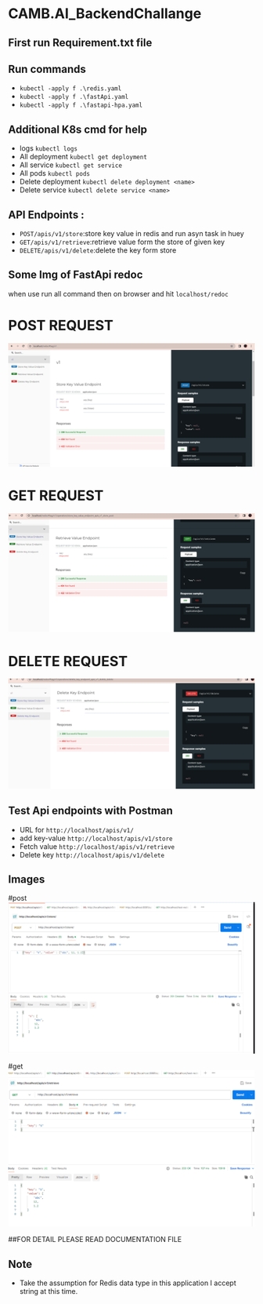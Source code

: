 # CAMB.AI_BackendChallange

## First run Requirement.txt file 

## Run commands

- `kubectl -apply f .\redis.yaml`
- `kubectl -apply f .\fastApi.yaml`
- `kubectl -apply f .\fastapi-hpa.yaml`

## Additional K8s cmd for help
 - logs `kubectl logs`
 - All deployment `kubectl get deployment`
 - All service `kubectl get service`
 - All pods `kubectl pods`
 - Delete deployment `kubectl delete deployment <name>`
 - Delete service `kubectl delete service <name>`

## API Endpoints :

- `POST/apis/v1/store`:store key value in redis and run asyn task in huey
- `GET/apis/v1/retrieve`:retrieve value form the store of given key
- `DELETE/apis/v1/delete`:delete the key form store

## Some Img of FastApi redoc
when use  run all command then on browser and hit `localhost/redoc`

# POST REQUEST
![Alt text](Screenshot%20(11).png)

# GET REQUEST
![Alt text](Screenshot%202024-03-06%20031010.png)

# DELETE REQUEST
![Alt text](Screenshot%202024-03-06%20031107.png)


## Test Api endpoints with Postman
- URL for `http://localhost/apis/v1/ `
- add key-value `http://localhost/apis/v1/store`
- Fetch value `http://localhost/apis/v1/retrieve`
- Delete key `http://localhost/apis/v1/delete` 

## Images
#post
![Alt text](Screenshot%202024-03-06%20032911.png)

#get
![Alt text](Screenshot%202024-03-06%20033254.png)

##FOR DETAIL PLEASE READ DOCUMENTATION FILE

## Note
 - Take the assumption for Redis data type in this application  I accept string at this time.
